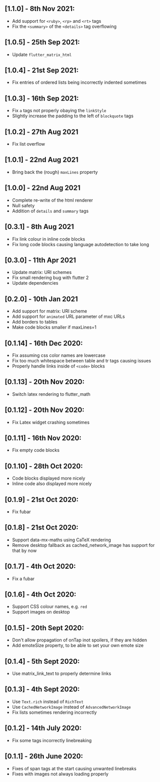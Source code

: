 ## [1.1.0] - 8th Nov 2021:
- Add support for `<ruby>`, `<rp>` and `<rt>` tags
- Fix the `<summary>` of the `<details>` tag overflowing

## [1.0.5] - 25th Sep 2021:
- Update `flutter_matrix_html`

## [1.0.4] - 21st Sep 2021:
- Fix entries of ordered lists being incorrectly indented sometimes

## [1.0.3] - 16th Sep 2021:
- Fix `a` tags not properly obaying the `linkStyle`
- Slightly increase the padding to the left of `blockquote` tags

## [1.0.2] - 27th Aug 2021
- Fix list overflow

## [1.0.1] - 22nd Aug 2021
- Bring back the (rough) `maxLines` property

## [1.0.0] - 22nd Aug 2021
- Complete re-write of the html renderer
- Null safety
- Addition of `details` and `summary` tags

## [0.3.1] - 8th Aug 2021
- Fix link colour in inline code blocks
- Fix long code blocks causing language autodetection to take long

## [0.3.0] - 11th Apr 2021
- Update matrix: URI schemes
- Fix small rendering bug with flutter 2
- Update dependencies

## [0.2.0] - 10th Jan 2021
- Add support for matrix: URI scheme
- Add support for `animated` URL parameter of mxc URLs
- Add borders to tables
- Make code blocks smaller if maxLines=1

## [0.1.14] - 16th Dec 2020:
- Fix assuming css color names are lowercase
- Fix too much whitespace between table and tr tags causing issues
- Properly handle links inside of `<code>` blocks

## [0.1.13] - 20th Nov 2020:
- Switch latex rendering to flutter_math

## [0.1.12] - 20th Nov 2020:
- Fix Latex widget crashing sometimes

## [0.1.11] - 16th Nov 2020:
- Fix empty code blocks

## [0.1.10] - 28th Oct 2020:
- Code blocks displayed more nicely
- Inline code also displayed more nicely

## [0.1.9] - 21st Oct 2020:
- Fix fubar

## [0.1.8] - 21st Oct 2020:
- Support data-mx-maths using CaTeX rendering
- Remove desktop fallback as cached_network_image has support for that by now

## [0.1.7] - 4th Oct 2020:
- Fix a fubar

## [0.1.6] - 4th Oct 2020:
- Support CSS colour names, e.g. `red`
- Support images on desktop

## [0.1.5] - 20th Sept 2020:
- Don't allow propagation of onTap inot spoilers, if they are hidden
- Add emoteSize property, to be able to set your own emote size

## [0.1.4] - 5th Sept 2020:
- Use matrix_link_text to properly determine links

## [0.1.3] - 4th Sept 2020:
- Use `Text.rich` instead of `RichText`
- Use `CachedNetworkImage` instead of `AdvancedNetworkImage`
- Fix lists sometimes rendering incorrectly

## [0.1.2] - 14th July 2020:
- Fix some tags incorrectly linebreaking

## [0.1.1] - 26th June 2020:
- Fixes of span tags at the start causing unwanted linebreaks
- Fixes with images not always loading properly
